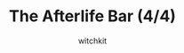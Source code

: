 ---
media: "images/rounds/war/the_afterlife_bar_4.png"
media_type: image
title: The Afterlife Bar (4/4)
author: witchkit
desc: A refuge deep inside the woods where the dead may shelter from the blizzard of oblivion.
---